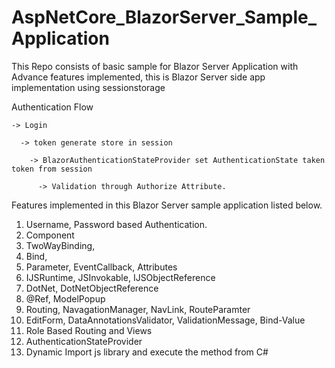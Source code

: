 # AspNetCore_BlazorServer_Sample_Application
This Repo consists of basic sample for Blazor Server Application with Advance features implemented, this is Blazor Server side app implementation using sessionstorage

Authentication Flow


    -> Login 
  
      -> token generate store in session 
    
        -> BlazorAuthenticationStateProvider set AuthenticationState taken token from session 
      
          -> Validation through Authorize Attribute.

Features implemented in this Blazor Server sample application listed below.
1. Username, Password based Authentication.
2. Component
3. TwoWayBinding,
4. Bind,
5. Parameter, EventCallback, Attributes
6. IJSRuntime, JSInvokable, IJSObjectReference
7. DotNet, DotNetObjectReference
8. @Ref, ModelPopup
9. Routing, NavagationManager, NavLink, RouteParamter
10. EditForm, DataAnnotationsValidator, ValidationMessage, Bind-Value
11. Role Based Routing and Views
12. AuthenticationStateProvider
13. Dynamic Import js library and execute the method from C#
